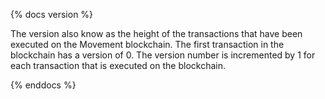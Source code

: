 {% docs version %}

The version also know as the height of the transactions that have been executed on the Movement blockchain. The first transaction in the blockchain has a version of 0. The version number is incremented by 1 for each transaction that is executed on the blockchain.

{% enddocs %}